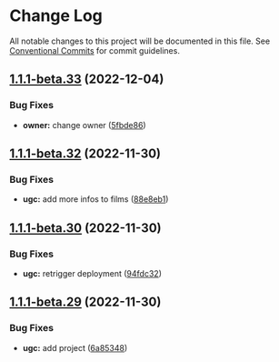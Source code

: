 # Change Log

All notable changes to this project will be documented in this file.
See [Conventional Commits](https://conventionalcommits.org) for commit guidelines.

## [1.1.1-beta.33](https://github.com/clabroche/monorepo/compare/v1.1.1-beta.32...v1.1.1-beta.33) (2022-12-04)

### Bug Fixes

* **owner:** change owner ([5fbde86](https://github.com/clabroche/monorepo/commit/5fbde863734787839cd409734ae5871dc5e1772f))

## [1.1.1-beta.32](https://github.com/clabroche/monorepo/compare/v1.1.1-beta.31...v1.1.1-beta.32) (2022-11-30)

### Bug Fixes

* **ugc:** add more infos to films ([88e8eb1](https://github.com/clabroche/monorepo/commit/88e8eb136a133d8fc8380ecae436b99f92eff8bf))

## [1.1.1-beta.30](https://github.com/clabroche/monorepo/compare/v1.1.1-beta.29...v1.1.1-beta.30) (2022-11-30)

### Bug Fixes

* **ugc:** retrigger deployment ([94fdc32](https://github.com/clabroche/monorepo/commit/94fdc32c7633c1c0368ceedde5c2320d0e2acfa6))

## [1.1.1-beta.29](https://github.com/clabroche/monorepo/compare/v1.1.1-beta.28...v1.1.1-beta.29) (2022-11-30)

### Bug Fixes

* **ugc:** add project ([6a85348](https://github.com/clabroche/monorepo/commit/6a8534809d28432ec9914c823fcc6bd5ed7fc128))
